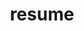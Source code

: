 ---
title: "resume"
positions:
  - position: "product manager ii → senior product manager"
    company: "guild"
    years: "oct 2021 - may 2023"
    company_link: "https://www.guild.com/"
    details: |
      - Owned the vision, strategy, and roadmap for a team of ~7 (5 eng, QA, design)
      - Defined architectural principles for system redesign based on user research and understanding of internal systems
      - Collaborated across multiple squads to rebuild critical pieces of legacy infrastructure in a microservices architecture
      - Increased speed of new features/iteration by removing redundant data stores and services
      - Successfully navigated complex stakeholders and internal politics
      - Worked closely with Finance and Accounting to put key systems in place for IPO controls
      - Conducted user interviews with early partners to understand true needs (vs wants)
  - position: "product manager"
    company: "grubhub"
    years: "may 2021 - oct 2021"
    company_link: "https://www.grubhub.com/"
    details: |
      - Owned vision, strategy, and roadmap for the Experimentation and Simulation teams of 8 data scientists + eng
      - Increased the rate of logistics experimentation from 10 experiments/year to 96 experiments/year
      - Built process that increased both speed and quality of experiments
      - Improved historically tense relationships between engineering, product, and operations teams
      - Improved weekly experimentation meeting by setting a clear vision, building relationships, setting and keeping to guidelines, and providing pre-meeting support
      - Ramped up on complex logistics business exceptionally quickly, building trust with senior leaders
      - Advised stakeholders on best practices for running simulations
  - position: "associate product manager → senior product manager"
    company: "applied predictive technologies (apt) / mastercard"
    years: "2017 (intern), aug 2018 - may 2021"
    company_link: "https://www.mastercard.com.au/en-au/vision/who-we-are/innovations/apt.html"
    details: |
      - Led engineering teams that worked on external APIs, new data analysis methods, personalization and targeting of A/B tests, internal tooling, data visualization, and a new product in the healthcare space
      - Led 2 APMs and 4 engineering teams (~20 eng, design, and QA)
      - Worked with work senior product leaders to grow a BI product from $5MM to $35MM ARR and 10 to 300 clients
      - Led year-long design and engineering project which improved the usability of predictive modeling tools, resulting in 95+% adoption within 3 months and a 200% and 75% increase in our KPI at the median and 80th percentile
      - Did product discovery for an external API allowing customers to easily consume our data outside of our software platform, validated with iterative early releases, and then invested in full engineering build out once it was de-risked.
      - Researched state of the art execution optimization algorithms for the Multi Armed Bandit problem and tested the performance of these algorithms on synthetic healthcare payments data
  - position: "data architect intern"
    company: "pearl auto"
    years: "2016 (intern)"
    company_link: "https://www.crunchbase.com/organization/pearl-7"
    details: |
      - Designed, implemented, and launched a cloud-based algorithm regression environment to analyze the accuracy of computer vision algorithms by writing 11,000 lines of code that integrated 5 AWS services, Python, PostgreSQL, and Bash and grew the suite of test cases from 5 to 300
      - Fostered communication and managed expectations of the Data Team, Algorithm Team, and Product Managers from the project’s conception through the production-level implementation in daily standups and weekly meetings with Project Managers and Vice Presidents of Pearl
  - position: "web + mobile software engineer intern"
    company: "campaign marketing strategies"
    years: "2015 (intern)"
    company_link: "https://www.cmsconnects.com/"
    details: |
      - Built mobile and web apps to record and manage robo calling campaigns (sorry!)

blurb: "technically minded pm with experience on marketplace, experimentation, and data science products"
linkedin: "https://www.linkedin.com/in/yourprofile"
resume: "../files/bryson-lockett-resume.pdf" 
---